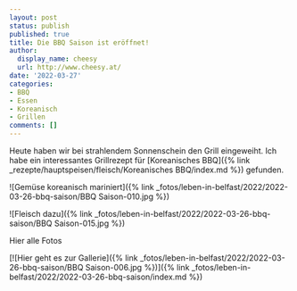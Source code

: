 ```yaml
---
layout: post
status: publish
published: true
title: Die BBQ Saison ist eröffnet!
author:
  display_name: cheesy
  url: http://www.cheesy.at/
date: '2022-03-27'
categories:
- BBQ
- Essen
- Koreanisch
- Grillen
comments: []
---
```


Heute haben wir bei strahlendem Sonnenschein den Grill eingeweiht. Ich habe ein interessantes Grillrezept für [Koreanisches BBQ]({% link _rezepte/hauptspeisen/fleisch/Koreanisches BBQ/index.md %}) gefunden.

![Gemüse koreanisch mariniert]({% link _fotos/leben-in-belfast/2022/2022-03-26-bbq-saison/BBQ Saison-010.jpg %})

![Fleisch dazu]({% link _fotos/leben-in-belfast/2022/2022-03-26-bbq-saison/BBQ Saison-015.jpg %})

Hier alle Fotos

[![Hier geht es zur Gallerie]({% link _fotos/leben-in-belfast/2022/2022-03-26-bbq-saison/BBQ Saison-006.jpg %})]({% link _fotos/leben-in-belfast/2022/2022-03-26-bbq-saison/index.md %})
